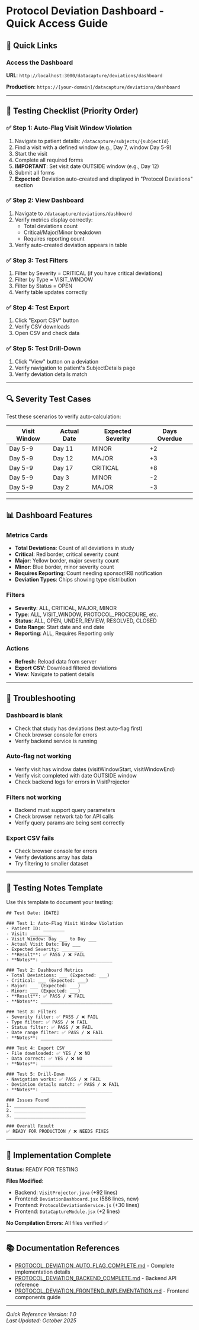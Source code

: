 # Protocol Deviation Dashboard - Quick Access Guide

## 🎯 Quick Links

### Access the Dashboard
**URL**: `http://localhost:3000/datacapture/deviations/dashboard`

**Production**: `https://[your-domain]/datacapture/deviations/dashboard`

---

## 🚦 Testing Checklist (Priority Order)

### ✅ Step 1: Auto-Flag Visit Window Violation
1. Navigate to patient details: `/datacapture/subjects/{subjectId}`
2. Find a visit with a defined window (e.g., Day 7, window Day 5-9)
3. Start the visit
4. Complete all required forms
5. **IMPORTANT**: Set visit date OUTSIDE window (e.g., Day 12)
6. Submit all forms
7. **Expected**: Deviation auto-created and displayed in "Protocol Deviations" section

### ✅ Step 2: View Dashboard
1. Navigate to `/datacapture/deviations/dashboard`
2. Verify metrics display correctly:
   - Total deviations count
   - Critical/Major/Minor breakdown
   - Requires reporting count
3. Verify auto-created deviation appears in table

### ✅ Step 3: Test Filters
1. Filter by Severity = CRITICAL (if you have critical deviations)
2. Filter by Type = VISIT_WINDOW
3. Filter by Status = OPEN
4. Verify table updates correctly

### ✅ Step 4: Test Export
1. Click "Export CSV" button
2. Verify CSV downloads
3. Open CSV and check data

### ✅ Step 5: Test Drill-Down
1. Click "View" button on a deviation
2. Verify navigation to patient's SubjectDetails page
3. Verify deviation details match

---

## 🔍 Severity Test Cases

Test these scenarios to verify auto-calculation:

| Visit Window | Actual Date | Expected Severity | Days Overdue |
|--------------|-------------|-------------------|--------------|
| Day 5-9      | Day 11      | MINOR             | +2           |
| Day 5-9      | Day 12      | MAJOR             | +3           |
| Day 5-9      | Day 17      | CRITICAL          | +8           |
| Day 5-9      | Day 3       | MINOR             | -2           |
| Day 5-9      | Day 2       | MAJOR             | -3           |

---

## 📊 Dashboard Features

### Metrics Cards
- **Total Deviations**: Count of all deviations in study
- **Critical**: Red border, critical severity count
- **Major**: Yellow border, major severity count
- **Minor**: Blue border, minor severity count
- **Requires Reporting**: Count needing sponsor/IRB notification
- **Deviation Types**: Chips showing type distribution

### Filters
- **Severity**: ALL, CRITICAL, MAJOR, MINOR
- **Type**: ALL, VISIT_WINDOW, PROTOCOL_PROCEDURE, etc.
- **Status**: ALL, OPEN, UNDER_REVIEW, RESOLVED, CLOSED
- **Date Range**: Start date and end date
- **Reporting**: ALL, Requires Reporting only

### Actions
- **Refresh**: Reload data from server
- **Export CSV**: Download filtered deviations
- **View**: Navigate to patient details

---

## 🐛 Troubleshooting

### Dashboard is blank
- Check that study has deviations (test auto-flag first)
- Check browser console for errors
- Verify backend service is running

### Auto-flag not working
- Verify visit has window dates (visitWindowStart, visitWindowEnd)
- Verify visit completed with date OUTSIDE window
- Check backend logs for errors in VisitProjector

### Filters not working
- Backend must support query parameters
- Check browser network tab for API calls
- Verify query params are being sent correctly

### Export CSV fails
- Check browser console for errors
- Verify deviations array has data
- Try filtering to smaller dataset

---

## 📝 Testing Notes Template

Use this template to document your testing:

```
## Test Date: [DATE]

### Test 1: Auto-Flag Visit Window Violation
- Patient ID: ________
- Visit: ________
- Visit Window: Day ___ to Day ___
- Actual Visit Date: Day ___
- Expected Severity: ________
- **Result**: ✅ PASS / ❌ FAIL
- **Notes**: ___________________________

### Test 2: Dashboard Metrics
- Total Deviations: ___ (Expected: ___)
- Critical: ___ (Expected: ___)
- Major: ___ (Expected: ___)
- Minor: ___ (Expected: ___)
- **Result**: ✅ PASS / ❌ FAIL
- **Notes**: ___________________________

### Test 3: Filters
- Severity filter: ✅ PASS / ❌ FAIL
- Type filter: ✅ PASS / ❌ FAIL
- Status filter: ✅ PASS / ❌ FAIL
- Date range filter: ✅ PASS / ❌ FAIL
- **Notes**: ___________________________

### Test 4: Export CSV
- File downloaded: ✅ YES / ❌ NO
- Data correct: ✅ YES / ❌ NO
- **Notes**: ___________________________

### Test 5: Drill-Down
- Navigation works: ✅ PASS / ❌ FAIL
- Deviation details match: ✅ PASS / ❌ FAIL
- **Notes**: ___________________________

### Issues Found
1. ___________________________
2. ___________________________
3. ___________________________

### Overall Result
✅ READY FOR PRODUCTION / ❌ NEEDS FIXES
```

---

## 🎉 Implementation Complete

**Status**: READY FOR TESTING

**Files Modified**:
- Backend: `VisitProjector.java` (+92 lines)
- Frontend: `DeviationDashboard.jsx` (586 lines, new)
- Frontend: `ProtocolDeviationService.js` (+30 lines)
- Frontend: `DataCaptureModule.jsx` (+2 lines)

**No Compilation Errors**: All files verified ✅

---

## 📚 Documentation References

- [PROTOCOL_DEVIATION_AUTO_FLAG_COMPLETE.md](./PROTOCOL_DEVIATION_AUTO_FLAG_COMPLETE.md) - Complete implementation details
- [PROTOCOL_DEVIATION_BACKEND_COMPLETE.md](./PROTOCOL_DEVIATION_BACKEND_COMPLETE.md) - Backend API reference
- [PROTOCOL_DEVIATION_FRONTEND_IMPLEMENTATION.md](./PROTOCOL_DEVIATION_FRONTEND_IMPLEMENTATION.md) - Frontend components guide

---

*Quick Reference Version: 1.0*  
*Last Updated: October 2025*
